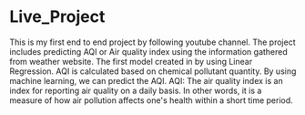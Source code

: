 # Live_Project
This is my first end to end project by following youtube channel.
The project includes predicting AQI or Air quality index using the information gathered from weather website.
The first model created in by using Linear Regression.
AQI is calculated based on chemical pollutant quantity. By using machine learning, we can predict the AQI. AQI: The air quality index is an index for reporting air quality on a daily basis. In other words, it is a measure of how air pollution affects one's health within a short time period.
